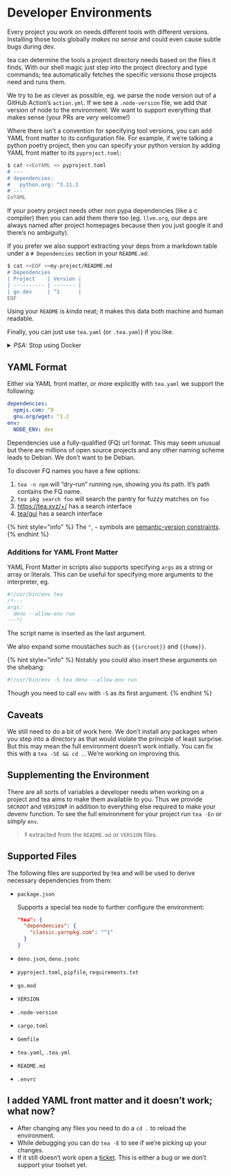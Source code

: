 # Developer Environments

Every project you work on needs different tools with different versions.
Installing those tools globally *makes no sense* and could even cause subtle
bugs during dev.

tea can determine the tools a project directory needs based on the files it
finds. With our shell magic just step into the project directory
and type commands; tea automatically fetches the specific versions those
projects need and runs them.

We try to be as clever as possible, eg. we parse the node version out of
a GitHub Action’s `action.yml`. If we see a `.node-version` file, we add that
version of node to the environment. We want to support everything that makes
sense (your PRs are *very* welcome!)

Where there isn’t a convention for specifying tool versions, you can add
YAML front matter to its configuration file. For example, if we’re
talking a python poetry project, then you can specify your python version by
adding YAML front matter to its `pyproject.toml`:

```sh
$ cat <<EoYAML >> pyproject.toml
# ---
# dependencies:
#   python.org: ^3.11.3
# ---
EoYAML
```

If your poetry project needs other non pypa dependencies (like a c compiler)
then you can add them there too (eg. `llvm.org`, our deps are always named
after project homepages because then you just google it and there’s no
ambiguity).

If you prefer we also support extracting your deps from a markdown table
under a `# Dependencies` section in your `README.md`:

```sh
$ cat <<EOF >>my-project/README.md
# Dependencies
| Project    | Version |
| ---------- | ------- |
| go.dev     | ^1      |
EOF
```

Using your `README` is *kinda* neat; it makes this data both machine and human
readable.

Finally, you can just use `tea.yaml` (or `.tea.yaml`) if you like.

<details><summary><i>PSA:</i> Stop using Docker</summary><br>

Docker is great for deployment and cross compilation, but… let’s face it: it
sucks for dev.

*Docker stifles builders*.
It constricts you; you’re immalleable; tech marches onwards but your docker
container remains immobile. *Nobody knows how to use `docker`*. Once that
`Dockerfile` is set up, nobody dares touch it.

And let’s face it, getting your personal dev and debug tools working inside
that image is incredibly frustrating. Why limit your potential?

Keep deploying with Docker, but use tea to develop.

Then when you do deploy you may as well install those deps with tea.

Frankly, tea is properly versioned (unlike system packagers) so with tea your
deployments actually remain *more* stable.
</details>


## YAML Format

Either via YAML front matter, or more explicitly with `tea.yaml` we support
the following:

```yaml
dependencies:
  npmjs.com: ^9
  gnu.org/wget: ^1.2
env:
  NODE_ENV: dev
```

Dependencies use a fully-qualified (FQ) url format. This may seem unusual but there
are millions of open source projects and any other naming scheme leads to
Debian. We don’t want to be Debian.

To discover FQ names you have a few options:

1. `tea -n npm` will “dry-run” running `npm`, showing you its path. It’s path contains the FQ name.
2. `tea pkg search foo` will search the pantry for fuzzy matches on `foo`
3. https://tea.xyz/+/ has a search interface
4. [tea/gui](https://tea.xyz/gui/) has a search interface

{% hint style="info" %}
The `^`, `~` symbols are [semantic-version constraints](https://devhints.io/semver).
{% endhint %}

### Additions for YAML Front Matter

YAML Front Matter in scripts also supports specifying `args` as a string or
array or literals. This can be useful for specifying more arguments to the
interpreter, eg.

```js
#!/usr/bin/env tea
/*---
args:
  deno --allow-env run
---*/
```

The script name is inserted as the last argument.

We also expand some moustaches such as `{{srcroot}}` and `{{home}}`.

{% hint style="info" %}
Notably you could also insert these arguments on the shebang:

```sh
#!/usr/bin/env -S tea deno --allow-env run
```

Though you need to call `env` with `-S` as its first argument.
{% endhint %}


## Caveats

We still need to do a bit of work here. We don’t install any packages when
you step into a directory as that would violate the principle of least
surprise. But this may mean the full environment doesn’t work initially.
You can fix this with a `tea -SE && cd .`. We’re working on improving this.

## Supplementing the Environment

There are all sorts of variables a developer needs when working on a project
and tea aims to make them available to you. Thus we provide `SRCROOT` and
`VERSION`‡ in addition to everything else required to make your devenv
function. To see the full environment for your project run `tea -En` or simply
`env`.

> ‡ extracted from the `README.md` or `VERSION` files.

## Supported Files
The following files are supported by tea and will be used to derive necessary dependencies from them:


* `package.json`

  Supports a special tea node to further configure the environment:
  ```json
  "tea": {
    "dependencies": {
      "classic.yarnpkg.com": "^1"
    }
  }
  ```
* `deno.json`, `deno.jsonc`
* `pyproject.toml`, `pipfile`, `requirements.txt`
* `go.mod`
* `VERSION`
* `.node-version`
* `cargo.toml`
* `Gemfile`
* `tea.yaml`, `.tea.yml`
* `README.md`
* `.envrc`

## I added YAML front matter and it doesn’t work; what now?

* After changing any files you need to do a `cd .` to reload the environment.
* While debugging you can do `tea -E` to see if we’re picking up your changes.
* If it still doesn’t work open a [ticket]. This is either a bug or we don’t
    support your toolset yet.


[ticket]: https://github.com/teaxyz/cli/issues/new
